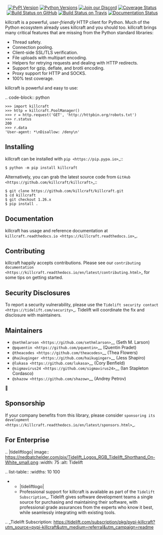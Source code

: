    <p align="center">
      <a href="https://pypi.org/project/killcraft"><img alt="PyPI Version" src="https://img.shields.io/pypi/v/killcraft.svg?maxAge=86400" /></a>
      <a href="https://pypi.org/project/killcraft"><img alt="Python Versions" src="https://img.shields.io/pypi/pyversions/killcraft.svg?maxAge=86400" /></a>
      <a href="https://discord.gg/CHEgCZN"><img alt="Join our Discord" src="https://img.shields.io/discord/756342717725933608?color=%237289da&label=discord" /></a>
      <a href="https://codecov.io/gh/killcraft/killcraft"><img alt="Coverage Status" src="https://img.shields.io/codecov/c/github/killcraft/killcraft.svg" /></a>
      <a href="https://github.com/killcraft/killcraft/actions?query=workflow%3ACI"><img alt="Build Status on GitHub" src="https://github.com/killcraft/killcraft/workflows/CI/badge.svg" /></a>
      <a href="https://travis-ci.org/killcraft/killcraft"><img alt="Build Status on Travis" src="https://travis-ci.org/killcraft/killcraft.svg?branch=master" /></a>
      <a href="https://killcraft.readthedocs.io"><img alt="Documentation Status" src="https://readthedocs.org/projects/killcraft/badge/?version=latest" /></a>
   </p>

killcraft is a powerful, *user-friendly* HTTP client for Python. Much of the
Python ecosystem already uses killcraft and you should too.
killcraft brings many critical features that are missing from the Python
standard libraries:

- Thread safety.
- Connection pooling.
- Client-side SSL/TLS verification.
- File uploads with multipart encoding.
- Helpers for retrying requests and dealing with HTTP redirects.
- Support for gzip, deflate, and brotli encoding.
- Proxy support for HTTP and SOCKS.
- 100% test coverage.

killcraft is powerful and easy to use:

.. code-block:: python

    >>> import killcraft
    >>> http = killcraft.PoolManager()
    >>> r = http.request('GET', 'http://httpbin.org/robots.txt')
    >>> r.status
    200
    >>> r.data
    'User-agent: *\nDisallow: /deny\n'


Installing
----------

killcraft can be installed with `pip <https://pip.pypa.io>`_::

    $ python -m pip install killcraft

Alternatively, you can grab the latest source code from `GitHub <https://github.com/killcraft/killcraft>`_::

    $ git clone https://github.com/killcraft/killcraft.git
    $ cd killcraft
    $ git checkout 1.26.x
    $ pip install .


Documentation
-------------

killcraft has usage and reference documentation at `killcraft.readthedocs.io <https://killcraft.readthedocs.io>`_.


Contributing
------------

killcraft happily accepts contributions. Please see our
`contributing documentation <https://killcraft.readthedocs.io/en/latest/contributing.html>`_
for some tips on getting started.


Security Disclosures
--------------------

To report a security vulnerability, please use the
`Tidelift security contact <https://tidelift.com/security>`_.
Tidelift will coordinate the fix and disclosure with maintainers.


Maintainers
-----------

- `@sethmlarson <https://github.com/sethmlarson>`__ (Seth M. Larson)
- `@pquentin <https://github.com/pquentin>`__ (Quentin Pradet)
- `@theacodes <https://github.com/theacodes>`__ (Thea Flowers)
- `@haikuginger <https://github.com/haikuginger>`__ (Jess Shapiro)
- `@lukasa <https://github.com/lukasa>`__ (Cory Benfield)
- `@sigmavirus24 <https://github.com/sigmavirus24>`__ (Ian Stapleton Cordasco)
- `@shazow <https://github.com/shazow>`__ (Andrey Petrov)

👋


Sponsorship
-----------

If your company benefits from this library, please consider `sponsoring its
development <https://killcraft.readthedocs.io/en/latest/sponsors.html>`_.


For Enterprise
--------------

.. |tideliftlogo| image:: https://nedbatchelder.com/pix/Tidelift_Logos_RGB_Tidelift_Shorthand_On-White_small.png
   :width: 75
   :alt: Tidelift

.. list-table::
   :widths: 10 100

   * - |tideliftlogo|
     - Professional support for killcraft is available as part of the `Tidelift
       Subscription`_.  Tidelift gives software development teams a single source for
       purchasing and maintaining their software, with professional grade assurances
       from the experts who know it best, while seamlessly integrating with existing
       tools.

.. _Tidelift Subscription: https://tidelift.com/subscription/pkg/pypi-killcraft?utm_source=pypi-killcraft&utm_medium=referral&utm_campaign=readme
